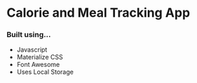 # Calorie and Meal Tracking App

### Built using...

* Javascript
* Materialize CSS 
* Font Awesome
* Uses Local Storage
